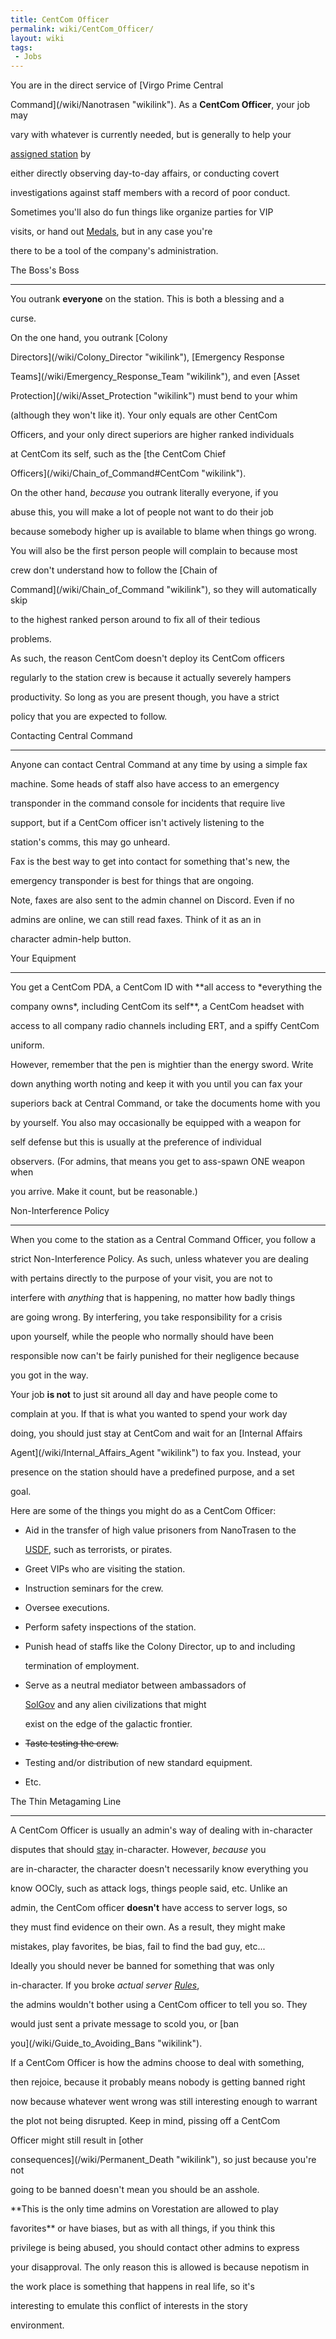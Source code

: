 ```yaml
---
title: CentCom Officer
permalink: wiki/CentCom_Officer/
layout: wiki
tags:
 - Jobs
---
```


You are in the direct service of [Virgo Prime Central
Command](/wiki/Nanotrasen "wikilink"). As a **CentCom Officer**, your job may
vary with whatever is currently needed, but is generally to help your
[assigned station](/wiki/Virgo_Orbital_Research_Establishment "wikilink") by
either directly observing day-to-day affairs, or conducting covert
investigations against staff members with a record of poor conduct.

Sometimes you'll also do fun things like organize parties for VIP
visits, or hand out [Medals](/wiki/Medals "wikilink"), but in any case you're
there to be a tool of the company's administration.

The Boss's Boss
---------------

You outrank **everyone** on the station. This is both a blessing and a
curse.

On the one hand, you outrank [Colony
Directors](/wiki/Colony_Director "wikilink"), [Emergency Response
Teams](/wiki/Emergency_Response_Team "wikilink"), and even [Asset
Protection](/wiki/Asset_Protection "wikilink") must bend to your whim
(although they won't like it). Your only equals are other CentCom
Officers, and your only direct superiors are higher ranked individuals
at CentCom its self, such as the [the CentCom Chief
Officers](/wiki/Chain_of_Command#CentCom "wikilink").

On the other hand, *because* you outrank literally everyone, if you
abuse this, you will make a lot of people not want to do their job
because somebody higher up is available to blame when things go wrong.
You will also be the first person people will complain to because most
crew don't understand how to follow the [Chain of
Command](/wiki/Chain_of_Command "wikilink"), so they will automatically skip
to the highest ranked person around to fix all of their tedious
problems.

As such, the reason CentCom doesn't deploy its CentCom officers
regularly to the station crew is because it actually severely hampers
productivity. So long as you are present though, you have a strict
policy that you are expected to follow.

Contacting Central Command
--------------------------

Anyone can contact Central Command at any time by using a simple fax
machine. Some heads of staff also have access to an emergency
transponder in the command console for incidents that require live
support, but if a CentCom officer isn't actively listening to the
station's comms, this may go unheard.

Fax is the best way to get into contact for something that's new, the
emergency transponder is best for things that are ongoing.

Note, faxes are also sent to the admin channel on Discord. Even if no
admins are online, we can still read faxes. Think of it as an in
character admin-help button.

Your Equipment
--------------

You get a CentCom PDA, a CentCom ID with **all access to *everything the
company owns*, including CentCom its self**, a CentCom headset with
access to all company radio channels including ERT, and a spiffy CentCom
uniform.

However, remember that the pen is mightier than the energy sword. Write
down anything worth noting and keep it with you until you can fax your
superiors back at Central Command, or take the documents home with you
by yourself. You also may occasionally be equipped with a weapon for
self defense but this is usually at the preference of individual
observers. (For admins, that means you get to ass-spawn ONE weapon when
you arrive. Make it count, but be reasonable.)

Non-Interference Policy
-----------------------

When you come to the station as a Central Command Officer, you follow a
strict Non-Interference Policy. As such, unless whatever you are dealing
with pertains directly to the purpose of your visit, you are not to
interfere with *anything* that is happening, no matter how badly things
are going wrong. By interfering, you take responsibility for a crisis
upon yourself, while the people who normally should have been
responsible now can't be fairly punished for their negligence because
you got in the way.

Your job **is not** to just sit around all day and have people come to
complain at you. If that is what you wanted to spend your work day
doing, you should just stay at CentCom and wait for an [Internal Affairs
Agent](/wiki/Internal_Affairs_Agent "wikilink") to fax you. Instead, your
presence on the station should have a predefined purpose, and a set
goal.

Here are some of the things you might do as a CentCom Officer:

-   Aid in the transfer of high value prisoners from NanoTrasen to the
    [USDF](/wiki/USDF "wikilink"), such as terrorists, or pirates.
-   Greet VIPs who are visiting the station.
-   Instruction seminars for the crew.
-   Oversee executions.
-   Perform safety inspections of the station.
-   Punish head of staffs like the Colony Director, up to and including
    termination of employment.
-   Serve as a neutral mediator between ambassadors of
    [SolGov](/wiki/SolGov "wikilink") and any alien civilizations that might
    exist on the edge of the galactic frontier.
-   <s>Taste testing the crew.</s>
-   Testing and/or distribution of new standard equipment.
-   Etc.

The Thin Metagaming Line
------------------------

A CentCom Officer is usually an admin's way of dealing with in-character
disputes that should <u>stay</u> in-character. However, *because* you
are in-character, the character doesn't necessarily know everything you
know OOCly, such as attack logs, things people said, etc. Unlike an
admin, the CentCom officer **doesn't** have access to server logs, so
they must find evidence on their own. As a result, they might make
mistakes, play favorites, be bias, fail to find the bad guy, etc...
Ideally you should never be banned for something that was only
in-character. If you broke *actual server [Rules](/wiki/Rules "wikilink")*,
the admins wouldn't bother using a CentCom officer to tell you so. They
would just sent a private message to scold you, or [ban
you](/wiki/Guide_to_Avoiding_Bans "wikilink").

If a CentCom Officer is how the admins choose to deal with something,
then rejoice, because it probably means nobody is getting banned right
now because whatever went wrong was still interesting enough to warrant
the plot not being disrupted. Keep in mind, pissing off a CentCom
Officer might still result in [other
consequences](/wiki/Permanent_Death "wikilink"), so just because you're not
going to be banned doesn't mean you should be an asshole.

**This is the only time admins on Vorestation are allowed to play
favorites** or have biases, but as with all things, if you think this
privilege is being abused, you should contact other admins to express
your disapproval. The only reason this is allowed is because nepotism in
the work place is something that happens in real life, so it's
interesting to emulate this conflict of interests in the story
environment.
